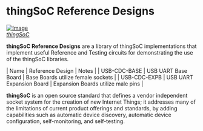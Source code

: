 # thingSoC Reference Designs

[![Image](http://thingsoc.github.io/img/projects/thingSoC/thingSoC_thumb.png?raw=true)  
*thingSoC*](http://thingsoc.github.io)

**thingSoC Reference Designs** are a library of thingSoC implementations that implement
useful Reference and Testing circuits for demonstrating the use of the thingSoC libraries.

| Name | Reference Design | Notes |
| USB-CDC-BASE | USB UART Base Board | Base Boards utilize female sockets |
| USB-CDC-EXPB | USB UART Expansion Board | Expansion Boards utilize male pins |

**thingSoC** is an open source standard that defines a
vendor independent socket system for the creation of new Internet Things;
it addresses many of the limitations of current product offerings
and standards, by adding capabilities such as automatic device discovery, 
automatic device configuration, self-monitoring, and self-testing. 

